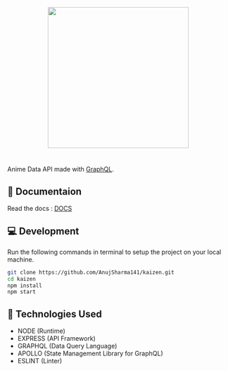 <p align="center">
    <img width="320" src="https://gcdnb.pbrd.co/images/kjrlNtgMxvxy.png?o=1" />
</p>

#

Anime Data API made with [GraphQL](https://graphql.org/).

## :bookmark_tabs: Documentaion
Read the docs : [DOCS](https://apikaizen.herokuapp.com/)

## :computer: Development
Run the following commands in terminal to setup the project on your local machine.

```bash 
git clone https://github.com/AnujSharma141/kaizen.git
cd kaizen
npm install
npm start
```

## :rocket: Technologies Used

* NODE (Runtime)
* EXPRESS (API Framework)
* GRAPHQL (Data Query Language)
* APOLLO (State Management Library for GraphQL)
* ESLINT (Linter)
